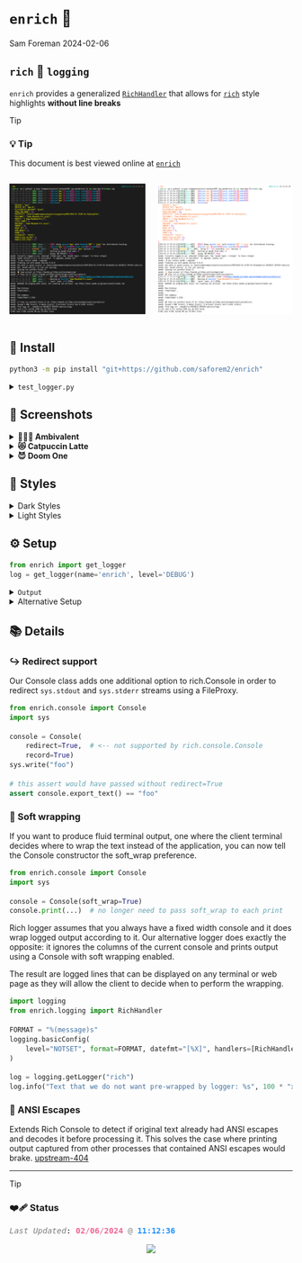 # `enrich` 💸
Sam Foreman
2024-02-06

## `rich` 🤝 `logging`

`enrich` provides a generalized
[`RichHandler`](https://github.com/saforem2/enrich/blob/main/src/enrich/handler.py#L28)
that allows for [`rich`](https://github.com/Textualize/rich) style
highlights **without line breaks**

> [!TIP]
>
> ### <span style="color: var(--ansi-green);">💡 Tip</span>
>
> This document is best viewed online at
> [`enrich`](https://saforem2.github.io/enrich)

<!-- ::: {layout="[[35, -5, 35]]" layout-valign="bottom" style="display: flex; text-align:center; align-items: flex-end;"} -->

<div class="columns" style="display:flex;">

<div class="column" width="35%">

<img
src="https://github.com/saforem2/enrich/blob/main/assets/dark.png?raw=true"
class="stretch" />

</div>

<div class="column" width="35%">

<img
src="https://github.com/saforem2/enrich/blob/main/assets/light.png?raw=true"
class="stretch" />

</div>

</div>

## 🧩 Install

``` bash
python3 -m pip install "git+https://github.com/saforem2/enrich"
```

<details closed>
<summary>
<code>test_logger.py</code>
</summary>

``` python
from enrich import get_logger
log = get_logger(name='test', level='DEBUG')
log.debug('debug')
log.info('info')
log.warning('warning')
log.error('error')
log.critical('critical')
```

<details closed>
<summary>
<code>Output</code>:
</summary>

<div class="cell-output cell-output-display"
style="font-family:monospace!important;">

<pre style="white-space:pre;overflow-x:auto;line-height:normal;font-family:monospace;">
<span style="color:var(--ansi-black);">[</span><span style="color:var(--ansi-black-bright);">2024-01-28 </span><span style="color:var(--ansi-black-bright);">11:13:30</span><span style="color:var(--ansi-black);">]</span><span style="color:var(--ansi-black);">[</span><b><span style="color:var(--ansi-green);">DEBUG</span></b><span style="color:var(--ansi-black);">]</span><span style="color:var(--ansi-black);">[</span><i><span style="color:var(--ansi-cyan);">test_logger</span></i><span style="color:var(--ansi-green-bright)">:</span><span style="color:var(--ansi-black);">24</span><span style="color:var(--ansi-black);">]</span><b><span style="color:var(--ansi-yellow-bright);"> - </span></b>debug  
<span style="color:var(--ansi-black);">[</span><span style="color:var(--ansi-black-bright);">2024-01-28 </span><span style="color:var(--ansi-black-bright);">11:13:30</span><span style="color:var(--ansi-black);">]</span><span style="color:var(--ansi-black);">[</span><b><span style="color:var(--ansi-blue);">INFO</span></b><span style="color:var(--ansi-black);">]</span><span style="color:var(--ansi-black);">[</span><i><span style="color:var(--ansi-cyan);">test_logger</span></i><span style="color:var(--ansi-green-bright)">:</span><span style="color:var(--ansi-black);">25</span><span style="color:var(--ansi-black);">]</span><b><span style="color:var(--ansi-yellow-bright);"> - </span></b>info  
<span style="color:var(--ansi-black);">[</span><span style="color:var(--ansi-black-bright);">2024-01-28 </span><span style="color:var(--ansi-black-bright);">11:13:30</span><span style="color:var(--ansi-black);">]</span><span style="color:var(--ansi-black);">[</span><span style="color:var(--ansi-yellow);">WARNING</span><span style="color:var(--ansi-black);">]</span><span style="color:var(--ansi-black);">[</span><i><span style="color:var(--ansi-cyan);">test_logger</span></i><span style="color:var(--ansi-green-bright)">:</span><span style="color:var(--ansi-black);">26</span><span style="color:var(--ansi-black);">]</span><b><span style="color:var(--ansi-yellow-bright);"> - </span></b>warning  
<span style="color:var(--ansi-black);">[</span><span style="color:var(--ansi-black-bright);">2024-01-28 </span><span style="color:var(--ansi-black-bright);">11:13:30</span><span style="color:var(--ansi-black);">]</span><span style="color:var(--ansi-black);">[</span><b><span style="color:var(--ansi-red);">ERROR</span></b><span style="color:var(--ansi-black);">]</span><span style="color:var(--ansi-black);">[</span><i><span style="color:var(--ansi-cyan);">test_logger</span></i><span style="color:var(--ansi-green-bright)">:</span><span style="color:var(--ansi-black);">27</span><span style="color:var(--ansi-black);">]</span><b><span style="color:var(--ansi-yellow-bright);"> - </span></b>error  
<span style="color:var(--ansi-black);">[</span><span style="color:var(--ansi-black-bright)">2024-01-28 </span><span style="color:var(--ansi-black-bright)">11:13:30</span><span style="color:var(--ansi-black);">]</span><span style="color:var(--ansi-black);">[</span><b><span style="color:var(--black000); background-color: var(--ansi-red-bright);">CRITICAL</span></b><span style="color:var(--ansi-black);">]</span><span style="color:var(--ansi-black);">[</span><i><span style="color:var(--ansi-cyan);">test_logger</span></i><span style="color:var(--ansi-green-bright)">:</span><span style="color:var(--ansi-black);">28</span><span style="color:var(--ansi-black);">]</span><b><span style="color:var(--ansi-yellow-bright);"> - </span></b>critical
</pre>

</div>

</details>
</details>

## 📸 Screenshots

<details>
<summary>
<b>🤷🏻‍♂️ Ambivalent</b>
</summary>

<img
src="https://github.com/saforem2/enrich/blob/main/assets/logs/amvbivalent.png?raw=true"
class="stretch" alt="ambivalent" />

<img
src="https://github.com/saforem2/enrich/blob/main/assets/logs/ambivalent-transparent.png?raw=true"
class="stretch" alt="ambivalent-transparent" />

</details>
<details>
<summary>
<b>😻 Catpuccin Latte</b>
</summary>

<img
src="https://github.com/saforem2/enrich/blob/main/assets/logs/catpuccin-latte.png?raw=true"
class="stretch" alt="catpuccin-latte" /> <img
src="https://github.com/saforem2/enrich/blob/main/assets/logs/catpuccin-latte-transparent.png?raw=true"
class="stretch" alt="catpuccin-latte-transparent" />

</details>
<details>
<summary>
<b>😈 Doom One</b>
</summary>

<img
src="https://github.com/saforem2/enrich/blob/main/assets/logs/doom-one.png?raw=true"
class="stretch" alt="doom-one" /> <img
src="https://github.com/saforem2/enrich/blob/main/assets/logs/doom-one-transparent.png?raw=true"
class="stretch" alt="doom-one-transparent" />

</details>

## 💅 Styles

<details closed>
<summary>
Dark Styles
</summary>
<img src="./assets/styles-dark.png" class="stretch" />
</details>
<details closed>
<summary>
Light Styles
</summary>
<img src="./assets/styles-light.png" class="stretch" />
</details>
</details>
<!-- <details closed><summary>Screenshot:</summary> -->
<!---->
<!-- ::: {#fig-test-logger} -->
<!---->
<!-- ![`test_logger.py`](./assets/test_logger.png){.stretch} -->
<!---->
<!-- ::: -->
<!---->
<!-- </details> -->

## ⚙️ Setup

``` python
from enrich import get_logger
log = get_logger(name='enrich', level='DEBUG')
```

<details>
<summary>
<code>Output</code>
</summary>

``` python
log.debug('debug')
log.info('info')
log.warning('warning')
log.error('error')
log.critical('critical')
[2024-01-28 11:04:50][DEBUG][ipython:1] - debug
[2024-01-28 11:04:50][INFO][ipython:2] - info
[2024-01-28 11:04:50][WARNING][ipython:3] - warning
[2024-01-28 11:04:50][ERROR][ipython:4] - error
[2024-01-28 11:04:50][CRITICAL][ipython:5] - critical
```

</details>
<details>
<summary>
Alternative Setup
</summary>

- `logging.config.dictConfig(...)`:

  ``` python
  import yaml
  with Path('logconf.yaml').open('r') as stream:
      config = yaml.load(stream, Loader=yaml.FullLoader)
  log_config = logging.config.dictConfig(config)
  log = logging.getLogger(__name__)
  log.setLevel('INFO')
  ```

- Where `logconf.yaml`:

  ``` yaml
  ---
  # logconf.yaml
  handlers:
    term:
      class: enrich.handler.RichHandler
      show_time: true
      show_level: true
      enable_link_path: false
      level: DEBUG
  root:
    handlers: [term]
  disable_existing_loggers: false
  ...
  ```

</details>

## 📚 Details

### ↪️ Redirect support

Our Console class adds one additional option to rich.Console in order to
redirect `sys.stdout` and `sys.stderr` streams using a FileProxy.

``` python
from enrich.console import Console
import sys

console = Console(
    redirect=True,  # <-- not supported by rich.console.Console
    record=True)
sys.write("foo")

# this assert would have passed without redirect=True
assert console.export_text() == "foo"
```

### 🌯 Soft wrapping

If you want to produce fluid terminal output, one where the client
terminal decides where to wrap the text instead of the application, you
can now tell the Console constructor the soft_wrap preference.

``` python
from enrich.console import Console
import sys

console = Console(soft_wrap=True)
console.print(...)  # no longer need to pass soft_wrap to each print
```

Rich logger assumes that you always have a fixed width console and it
does wrap logged output according to it. Our alternative logger does
exactly the opposite: it ignores the columns of the current console and
prints output using a Console with soft wrapping enabled.

The result are logged lines that can be displayed on any terminal or web
page as they will allow the client to decide when to perform the
wrapping.

``` python
import logging
from enrich.logging import RichHandler

FORMAT = "%(message)s"
logging.basicConfig(
    level="NOTSET", format=FORMAT, datefmt="[%X]", handlers=[RichHandler()]
)

log = logging.getLogger("rich")
log.info("Text that we do not want pre-wrapped by logger: %s", 100 * "x")
```

### 💾 ANSI Escapes

Extends Rich Console to detect if original text already had ANSI escapes
and decodes it before processing it. This solves the case where printing
output captured from other processes that contained ANSI escapes would
brake.
[upstream-404](https://github.com/willmcgugan/rich/discussions/404)

</details>

------------------------------------------------------------------------

> [!TIP]
>
> ### <span style="color: var(--ansi-red);">❤️‍🩹 Status</span>
>
> <pre style="white-space:pre;overflow-x:auto;line-height:normal;font-family:Menlo,'DejaVu Sans Mono',consolas,'Courier New',monospace"><span style="color: #7f7f7f; text-decoration-color: #7f7f7f; font-style: italic">Last Updated</span>: <span style="color: #f06292; text-decoration-color: #f06292; font-weight: bold">02</span><span style="color: #f06292; text-decoration-color: #f06292">/</span><span style="color: #f06292; text-decoration-color: #f06292; font-weight: bold">06</span><span style="color: #f06292; text-decoration-color: #f06292">/</span><span style="color: #f06292; text-decoration-color: #f06292; font-weight: bold">2024</span> <span style="color: #7f7f7f; text-decoration-color: #7f7f7f">@</span> <span style="color: #1a8fff; text-decoration-color: #1a8fff; font-weight: bold">11:12:36</span>
> </pre>
> <!-- [[![](https://hits.seeyoufarm.com/api/count/incr/badge.svg?url=https%3A%2F%2Fsaforem2.github.io&count_bg=%2300CCFF&title_bg=%23303030&icon=&icon_color=%23E7E7E7&title=hits&edge_flat=false)](https://hits.seeyoufarm.com)]{style="text-align:center;"} -->
> <p align="center">
> <a href="https://hits.seeyoufarm.com"><img align="center" src="https://hits.seeyoufarm.com/api/count/incr/badge.svg?url=https%3A%2F%2Fsaforem2.github.io%2Fenrich&count_bg=%2300CCFF&title_bg=%23303030&icon=&icon_color=%23E7E7E7&title=hits&edge_flat=false"/></a>
> </p>
